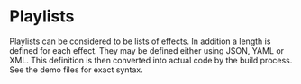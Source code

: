 # Playlists

Playlists can be considered to be lists of effects. In addition a length is
defined for each effect. They may be defined either using JSON, YAML or XML.
This definition is then converted into actual code by the build process. See
the demo files for exact syntax.

